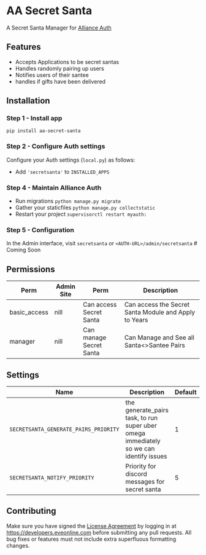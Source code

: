 # AA Secret Santa

A Secret Santa Manager for [Alliance Auth](https://gitlab.com/allianceauth/allianceauth)

## Features

- Accepts Applications to be secret santas
- Handles randomly pairing up users
- Notifies users of their santee
- handles if gifts have been delivered

## Installation

### Step 1 - Install app

```shell
pip install aa-secret-santa
```

### Step 2 - Configure Auth settings

Configure your Auth settings (`local.py`) as follows:

- Add `'secretsanta'` to `INSTALLED_APPS`

### Step 4 - Maintain Alliance Auth

- Run migrations `python manage.py migrate`
- Gather your staticfiles `python manage.py collectstatic`
- Restart your project `supervisorctl restart myauth:`

### Step 5 - Configuration

In the Admin interface, visit `secretsanta` or `<AUTH-URL>/admin/secretsanta` # Coming Soon

## Permissions

| Perm | Admin Site  | Perm | Description |
| --- | --- | --- | --- |
| basic_access | nill | Can access Secret Santa | Can access the Secret Santa Module and Apply to Years
| manager | nill | Can manage Secret Santa | Can Manage and See all Santa<>Santee Pairs

## Settings

| Name | Description | Default |
| --- | --- | --- |
`SECRETSANTA_GENERATE_PAIRS_PRIORITY`| the generate_pairs task, to run super uber omega immediately so we can identify issues | 1
`SECRETSANTA_NOTIFY_PRIORITY`| Priority for discord messages for secret santa | 5

## Contributing

Make sure you have signed the [License Agreement](https://developers.eveonline.com/resource/license-agreement) by logging in at <https://developers.eveonline.com> before submitting any pull requests. All bug fixes or features must not include extra superfluous formatting changes.
